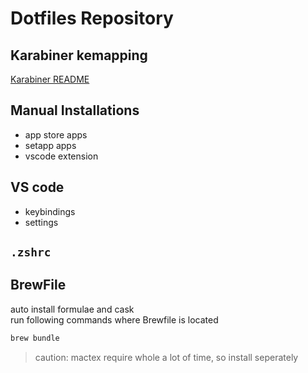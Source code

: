 # Dotfiles Repository

## Karabiner kemapping

[Karabiner README](./karabiner/README.md)

## Manual Installations

- app store apps
- setapp apps
- vscode extension

## VS code

- keybindings
- settings

## `.zshrc`

## BrewFile

auto install formulae and cask \
run following commands where Brewfile is located

```zsh
brew bundle
```

> caution: mactex require whole a lot of time, so install seperately
